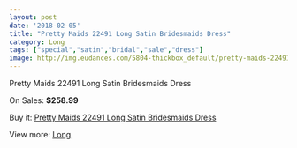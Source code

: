 ```yaml
---
layout: post
date: '2018-02-05'
title: "Pretty Maids 22491 Long Satin Bridesmaids Dress"
category: Long
tags: ["special","satin","bridal","sale","dress"]
image: http://img.eudances.com/5804-thickbox_default/pretty-maids-22491-long-satin-bridesmaids-dress.jpg
---
```

Pretty Maids 22491 Long Satin Bridesmaids Dress

On Sales: **$258.99**
<a href="https://www.eudances.com/en/long/2036-pretty-maids-22491-long-satin-bridesmaids-dress.html"><amp-img layout="responsive" width="600" height="600" src="//img.eudances.com/5804-thickbox_default/pretty-maids-22491-long-satin-bridesmaids-dress.jpg" alt="Pretty Maids 22491 Long Satin Bridesmaids Dress 0" /></a>
<a href="https://www.eudances.com/en/long/2036-pretty-maids-22491-long-satin-bridesmaids-dress.html"><amp-img layout="responsive" width="600" height="600" src="//img.eudances.com/5805-thickbox_default/pretty-maids-22491-long-satin-bridesmaids-dress.jpg" alt="Pretty Maids 22491 Long Satin Bridesmaids Dress 1" /></a>

Buy it: [Pretty Maids 22491 Long Satin Bridesmaids Dress](https://www.eudances.com/en/long/2036-pretty-maids-22491-long-satin-bridesmaids-dress.html "Pretty Maids 22491 Long Satin Bridesmaids Dress")

View more: [Long](https://www.eudances.com/en/21-long "Long")